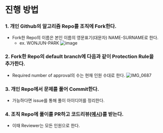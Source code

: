 # 진행 방법

### 1. 개인 Github의 알고리즘 Repo를 조직에 Fork한다.

- Fork한 Repo의 이름은 본인 이름의 영문표기(대문자) NAME-SURNAME로 한다.
  - ex. WONJUN-PARK
  ![image](https://user-images.githubusercontent.com/46886909/215930568-094bc925-a0d3-415c-aa6c-76913bad1eb4.png)
  
### 2. Fork한 Repo의 default branch에 다음과 같이 Protection Rule을 추가한다.

  - Required number of approval의 수는 현재 인원 수대로 한다.
  ![IMG_0687](https://user-images.githubusercontent.com/46886909/218009971-14945e88-9931-4bde-a15e-5def5c5e307e.jpeg)
  
### 3. 개인 Repo에서 문제를 풀어 Commit한다.

  - 가능하다면 issue를 통해 풀이 아이디어를 정리한다.

### 4. 조직 Repo에 풀이를 PR하고 코드리뷰([예시](https://github.com/AlgoHoney/WONJUN-PARK/pull/2))를 받는다.

  - 이때 Reviewer는 모든 인원으로 한다.
